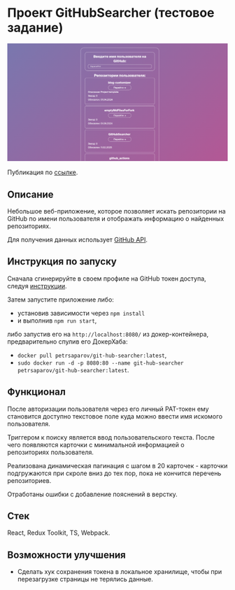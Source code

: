 # Проект GitHubSearcher (тестовое задание)

<img src="./snapshot.png" />

Публикация по [ссылке](https://sps-githubsearcher.netlify.app/).

## Описание

Небольшое веб-приложение, которое позволяет искать репозитории на GitHub по имени пользователя и отображать информацию о найденных репозиториях.

Для получения данных использует [GitHub API](https://docs.github.com/en/rest/repos/repos?apiVersion=2022-11-28#list-repositories-for-a-user).

## Инструкция по запуску

Сначала сгинерируйте в своем профиле на GitHub токен доступа, следуя [инструкции](https://docs.github.com/en/authentication/keeping-your-account-and-data-secure/managing-your-personal-access-tokens#creating-a-fine-grained-personal-access-token).

Затем запустите приложение либо:

- установив зависимости через `npm install`
- и выполнив `npm run start`,

либо запустив его на `http://localhost:8080/` из докер-контейнера, предварительно спулив его ДокерХаба:

- `docker pull petrsaparov/git-hub-searcher:latest`,
- `sudo docker run -d -p 8080:80 --name git-hub-searcher petrsaparov/git-hub-searcher:latest`.

## Функционал

После авторизации пользователя через его личный PAT-токен ему становится доступно текстовое поле куда можно ввести имя искомого пользователя.

Триггером к поиску является ввод пользовательского текста.
После чего появляются карточки с минимальной информацией о репозиториях пользователя.

Реализована динамическая пагинация с шагом в 20 карточек - карточки подгружаются при скроле вниз до тех пор, пока не кончится перечень репозиториев.

Отработаны ошибки с добавление пояснений в верстку.

## Стек

React, Redux Toolkit, TS, Webpack.

## Возможности улучшения

- Сделать хук сохранения токена в локальное хранилище, чтобы при перезагрузке страницы не терялись данные.
